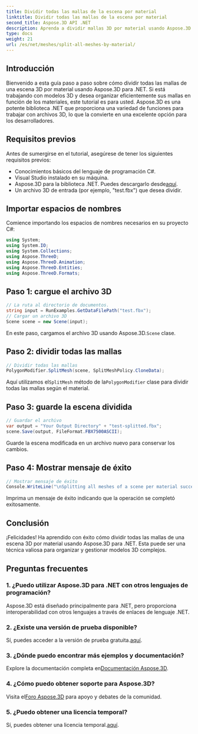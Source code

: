 ```yaml
---
title: Dividir todas las mallas de la escena por material
linktitle: Dividir todas las mallas de la escena por material
second_title: Aspose.3D API .NET
description: Aprenda a dividir mallas 3D por material usando Aspose.3D para .NET. Siga nuestra guía paso a paso para una organización y gestión eficiente de modelos 3D.
type: docs
weight: 21
url: /es/net/meshes/split-all-meshes-by-material/
---
```

## Introducción
Bienvenido a esta guía paso a paso sobre cómo dividir todas las mallas de una escena 3D por material usando Aspose.3D para .NET. Si está trabajando con modelos 3D y desea organizar eficientemente sus mallas en función de los materiales, este tutorial es para usted. Aspose.3D es una potente biblioteca .NET que proporciona una variedad de funciones para trabajar con archivos 3D, lo que la convierte en una excelente opción para los desarrolladores.
## Requisitos previos
Antes de sumergirse en el tutorial, asegúrese de tener los siguientes requisitos previos:
- Conocimientos básicos del lenguaje de programación C#.
- Visual Studio instalado en su máquina.
-  Aspose.3D para la biblioteca .NET. Puedes descargarlo desde[aquí](https://releases.aspose.com/3d/net/).
- Un archivo 3D de entrada (por ejemplo, "test.fbx") que desea dividir.
## Importar espacios de nombres
Comience importando los espacios de nombres necesarios en su proyecto C#:
```csharp
using System;
using System.IO;
using System.Collections;
using Aspose.ThreeD;
using Aspose.ThreeD.Animation;
using Aspose.ThreeD.Entities;
using Aspose.ThreeD.Formats;
```
## Paso 1: cargue el archivo 3D
```csharp
// La ruta al directorio de documentos.
string input = RunExamples.GetDataFilePath("test.fbx");
// Cargar un archivo 3D
Scene scene = new Scene(input);
```
 En este paso, cargamos el archivo 3D usando Aspose.3D.`Scene` clase.
## Paso 2: dividir todas las mallas
```csharp
// Dividir todas las mallas
PolygonModifier.SplitMesh(scene, SplitMeshPolicy.CloneData);
```
 Aquí utilizamos el`SplitMesh` método de la`PolygonModifier` clase para dividir todas las mallas según el material.
## Paso 3: guarde la escena dividida
```csharp
// Guardar el archivo
var output = "Your Output Directory" + "test-splitted.fbx";
scene.Save(output, FileFormat.FBX7500ASCII);
```
Guarde la escena modificada en un archivo nuevo para conservar los cambios.
## Paso 4: Mostrar mensaje de éxito
```csharp
// Mostrar mensaje de éxito
Console.WriteLine("\nSplitting all meshes of a scene per material successfully.\nFile saved at " + output);
```
Imprima un mensaje de éxito indicando que la operación se completó exitosamente.
## Conclusión
¡Felicidades! Ha aprendido con éxito cómo dividir todas las mallas de una escena 3D por material usando Aspose.3D para .NET. Esta puede ser una técnica valiosa para organizar y gestionar modelos 3D complejos.
## Preguntas frecuentes
### 1. ¿Puedo utilizar Aspose.3D para .NET con otros lenguajes de programación?
Aspose.3D está diseñado principalmente para .NET, pero proporciona interoperabilidad con otros lenguajes a través de enlaces de lenguaje .NET.
### 2. ¿Existe una versión de prueba disponible?
 Sí, puedes acceder a la versión de prueba gratuita.[aquí](https://releases.aspose.com/).
### 3. ¿Dónde puedo encontrar más ejemplos y documentación?
 Explore la documentación completa en[Documentación Aspose.3D](https://reference.aspose.com/3d/net/).
### 4. ¿Cómo puedo obtener soporte para Aspose.3D?
 Visita el[Foro Aspose.3D](https://forum.aspose.com/c/3d/18) para apoyo y debates de la comunidad.
### 5. ¿Puedo obtener una licencia temporal?
 Sí, puedes obtener una licencia temporal.[aquí](https://purchase.aspose.com/temporary-license/).